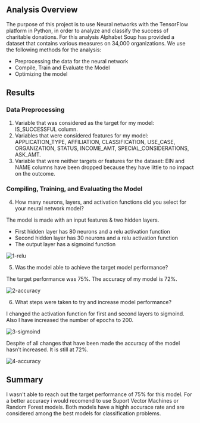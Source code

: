 ## Analysis Overview

The purpose of this project is to use Neural networks with the TensorFlow platform in Python, in order to analyze and classify the success of charitable donations. For this analysis Alphabet Soup  has provided a dataset that contains various measures on 34,000 organizations. 
We use the following methods for the analysis:
- Preprocessing the data for the neural network
- Compile, Train and Evaluate the Model
- Optimizing the model

## Results

### Data Preprocessing

1. Variable that was considered as the target for my model: IS_SUCCESSFUL column.
2. Variables that were considered features for my model: APPLICATION_TYPE, AFFILIATION, CLASSIFICATION, USE_CASE, ORGANIZATION, STATUS, INCOME_AMT, SPECIAL_CONSIDERATIONS, ASK_AMT.
3. Variable that were neither targets or features for the dataset: EIN and NAME columns have been dropped because they have little to no impact on the outcome.

### Compiling, Training, and Evaluating the Model

4. How many neurons, layers, and activation functions did you select for your neural network model?

The model is made with an input features & two hidden layers. 
- First hidden layer has 80 neurons and a relu activation function
- Second hidden layer has 30 neurons and a relu activation function
- The output layer has a sigmoind function

<img src="https://i.ibb.co/W2kn1dd/1-relu.png" alt="1-relu" border="0"> 

5. Was the model able to achieve the target model performance?

The target performance was 75%. The accuracy of my model is 72%. 

<img src="https://i.ibb.co/VTDJ02L/2-accuracy.png" alt="2-accuracy" border="0">

6. What steps were taken to try and increase model performance?

I changed the activation function for first and second layers to sigmoind. Also I have increased the number of epochs to 200. 

<img src="https://i.ibb.co/JBySPSY/3-sigmoind.png" alt="3-sigmoind" border="0">

Despite of all changes that have been made the accuracy of the model hasn’t increased. It is still at 72%.

<img src="https://i.ibb.co/txm8FDG/4-accuracy.png" alt="4-accuracy" border="0">

## Summary

I wasn't able to reach out the target performance of 75% for this model. For a better accuracy i would recomend to use Suport Vector Machines or Random Forest models. Both models have a highh accurace rate and are considered among the best models for classification problems. 

